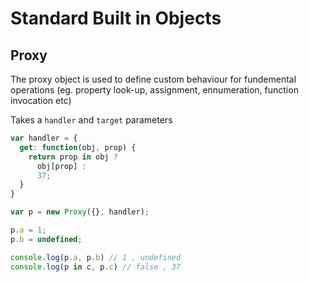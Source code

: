 # Standard Built in Objects 

## Proxy 


The proxy object is used to define custom behaviour for fundemental operations (eg. property look-up, assignment, ennumeration, function invocation etc)

Takes a `handler` and `target` parameters

```js
var handler = {
  get: function(obj, prop) {
    return prop in obj ?
      obj[prop] :
      37;
  }
}

var p = new Proxy({}, handler);

p.a = 1;
p.b = undefined;

console.log(p.a, p.b) // 1 , undefined
console.log(p in c, p.c) // false , 37
```